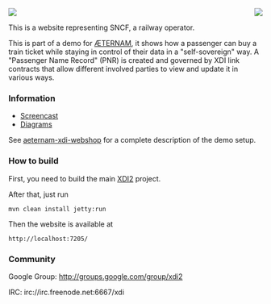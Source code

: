 <a href="http://projectdanube.org/" target="_blank"><img src="http://projectdanube.github.com/xdi2/images/projectdanube_logo.png" align="right"></a>
<img src="http://projectdanube.github.com/xdi2/images/logo64.png"><br>

This is a website representing SNCF, a railway operator.

This is part of a demo for [ÆTERNAM](https://aeternam.eu/), it shows how a passenger can buy a train ticket while staying in control of their data in a "self-sovereign" way. A "Passenger Name Record" (PNR) is created and governed by XDI link contracts that allow different involved parties to view and update it in various ways.

### Information

* [Screencast](https://vimeo.com/191811593)
* [Diagrams](https://projectdanube.github.io/aeternam-xdi-webshop/XDI-AETERNAM-demo.pdf)

See [aeternam-xdi-webshop](https://github.com/projectdanube/aeternam-xdi-webshop/) for a complete description of the demo setup.

### How to build

First, you need to build the main [XDI2](http://github.com/projectdanube/xdi2) project.

After that, just run

    mvn clean install jetty:run

Then the website is available at

	http://localhost:7205/

### Community

Google Group: http://groups.google.com/group/xdi2

IRC: irc://irc.freenode.net:6667/xdi
